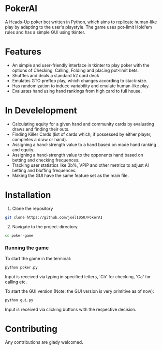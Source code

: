# PokerAI

A Heads-Up poker bot written in Python, which aims to replicate human-like play by adapting to the user's playstyle. The game uses pot-limit Hold'em rules and has a simple GUI using tkinter. 

# Features
 - An simple and user-friendly interface in tkinter to play poker with the options of Checking, Calling, Folding and placing pot-limit bets.
 - Shuffles and deals a standard 52 card deck
 - Emulates GTO preflop play, which changes according to stack-size.
 - Has randomization to induce variability and emulate human-like play.
 - Evaluates hand using hand rankings from high card to full house.

# In Develelopment
 - Calculating equity for a given hand and community cards by evaluating draws and finding their outs.
 - Finding Killer Cards (list of cards which, if possessed by either player, completes a draw or hand).
 - Assigning a hand-strength value to a hand based on made hand ranking and equity.
 - Assigning a hand-strength value to the opponents hand based on betting and checking frequences.
 - Tracking user statistics like 3b%, VPIP and other metrics to adjust AI betting and bluffing frequences.
 - Making the GUI have the same feature set as the main file.

# Installation

1. Clone the repository
```bash 
git clone https://github.com/joel1050/PokerAI
```

2. Navigate to the project-directory
```bash 
cd poker-game
```
### Running the game 

To start the game in the terminal:
```bash
python poker.py
```
Input is received via typing in specified letters, 'Ch' for checking, 'Ca' for calling etc.

To start the GUI version (Note: the GUI version is very primitive as of now):
```bash
python gui.py
```
Input is received via clicking buttons with the respective decision.

# Contributing

Any contributions are glady welcomed.
